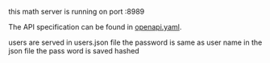 this math server is running on port :8989

The API specification can be found in [openapi.yaml](openapi.yaml).

users are served in users.json file the password is same as user name in the json file the pass word is saved hashed 



